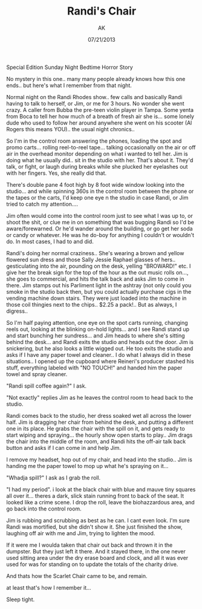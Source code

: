 ﻿---
author: AK
date: 07/21/2013
description: What happened to the Randi's chair?
title: Randi's Chair
---

Special Edition Sunday Night Bedtime Horror Story

No mystery in this one.. many many people already knows how this one ends.. but here's what I remember from that night.

Normal night on the Randi Rhodes show.. few calls and basically Randi having to talk to herself, or Jim, or me for 3 hours. No wonder she went crazy. A caller from Bubba the pre-teen violin player in Tampa. Some yenta from Boca to tell her how much of a breath of fresh air she is... some lonely dude who used to follow her around anywhere she went on his scooter (Al Rogers this means YOU).. the usual night chronics..

So I'm in the control room answering the phones, loading the spot and promo carts... rolling reel-to-reel tape... talking occasionally on the air or off air in the overhead monitor depending on what i wanted to tell her. Jim is doing what he usually did.. sit in the studio with her. That's about it. They'd talk, or fight, or laugh during breaks while she plucked her eyelashes out with her fingers. Yes, she really did that.

There's double pane 4 foot high by 8 foot wide window looking into the studio... and while spinning 360s in the control room between the phone or the tapes or the carts, I'd keep one eye n the studio in case Randi, or Jim tried to catch my attention....

Jim often would come into the control room just to see what I was up to, or shoot the shit, or clue me in on something that was bugging Randi so I'd be aware/forewarned. Or he'd wander around the building, or go get her soda or candy or whatever. He was he do-boy for anything I couldn't or wouldn't do. In most cases, I had to and did.

Randi's doing her normal craziness.. She's wearing a brown and yellow flowered sun dress and those Sally Jessie Raphael glasses of hers.. gesticulating into the air, pounding on the desk, yelling "BROWARD!" etc. I give her the break sign for the top of the hour as the out music rolls on..., she goes to commercial, and hits the talk back and asks Jim to come in there. Jim stamps out his Parliment light in the ashtray (not only could you smoke in the studio back then, but you could actually purchase cigs in the vending machine down stairs. They were just loaded into the machine in those coil thingies next to the chips.. $2.25 a pack!.. But as always, I digress..

So I'm half paying attention, one eye on the spot carts running, changing reels out, looking at the blinking on-hold lights... and I see Randi stand up and start bunching her sundress... and Jim heads to where she's sitting behind the desk... and Randi exits the studio and heads out the door. Jim is snickering, but he also looks a little wigged out. He too exits the studio and asks if I have any paper towel and cleaner.. I do what I always did in these situations.. I opened up the cupboard where Reineri's producer stashed his stuff, everything labeled with "NO TOUCH!" and handed him the paper towel and spray cleaner.

"Randi spill coffee again?" I ask.

"Not exactly" replies Jim as he leaves the control room to head back to the studio.

Randi comes back to the studio, her dress soaked wet all across the lower half. Jim is dragging her chair from behind the desk, and putting a different one in its place. He grabs the chair with the spill on it, and gets ready to start wiping and spraying... the hourly show open starts to play.. Jim drags the chair into the middle of the room, and Randi hits the off-air talk back button and asks if I can come in and help Jim.

I remove my headset, hop out of my chair, and head into the studio.. Jim is handing me the paper towel to mop up what he's spraying on it...

"Whadja spill?" I ask as I grab the roll.

"I had my period". i look at the black chair with blue and mauve tiny squares all over it... theres a dark, slick stain running front to back of the seat. It looked like a crime scene. I drop the roll, leave the biohazzardous area, and go back into the control room.

Jim is rubbing and scrubbing as best as he can. I cant even look. I'm sure Randi was mortified, but she didn't show it. She just finished the show, laughing off air with me and Jim, trying to lighten the mood.

If it were me I woulda taken that chair out back and thrown it in the dumpster. But they just left it there. And it stayed there, in the one never used sitting area under the dry erase board and clock, and all it was ever used for was for standing on to update the totals of the charity drive.

And thats how the Scarlet Chair came to be, and remain.

at least that's how I remember it...

Sleep tight.

